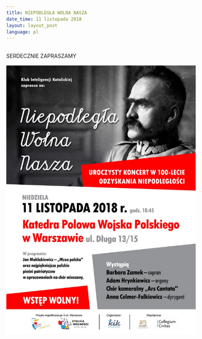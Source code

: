 ```yaml
---
title: NIEPODLEGŁA WOLNA NASZA
date_time: 11 listopada 2018
layout: layout_post
language: pl
---
```

<br>
SERDECZNIE ZAPRASZAMY
<br>
<br>
<img src="/img/posters/Niepodlegla_A3b (1)_Plakat i Zaproszenie na koncert 11.11.2018.jpg" alt="NIEPODLEGLA WOLNA NASZA">
<br>
<br>



